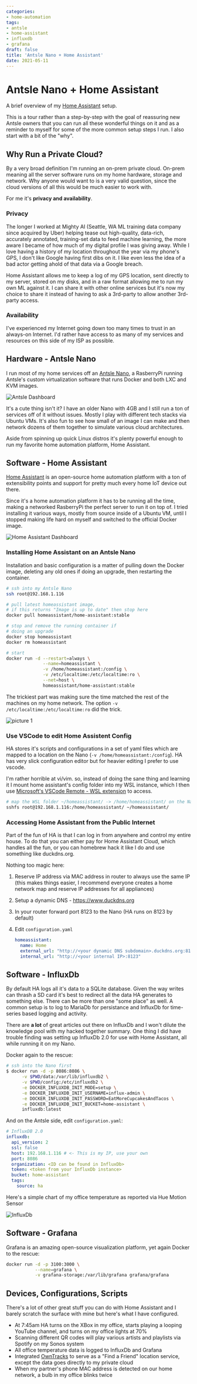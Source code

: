 ```yaml
---
categories:
- home-automation
tags:
- antsle
- home-assistant
- influxdb
- grafana
draft: false
title: 'Antsle Nano + Home Assistant'
date: 2021-05-11
---
```


# Antsle Nano + Home Assistant

A brief overview of my [Home Assistant](https://www.home-assistant.io/) setup.

This is a tour rather than a step-by-step with the goal of reassuring new Antsle owners that you can run all these wonderful things on it and as a reminder to myself for some of the more common setup steps I run. I also start with a bit of the "why".

## Why Run a Private Cloud?

By a very broad definition I'm running an on-prem private cloud. On-prem meaning all the server software runs on my home hardware, storage and network. Why anyone would want to is a very valid question, since the cloud versions of all this would be much easier to work with.

For me it's **privacy and availability**.

### Privacy

The longer I worked at Mighty AI (Seattle, WA ML training data company since acquired by Uber) helping tease out high-quality, data-rich, accurately annotated, training-set data to feed machine learning, the more aware I became of how much of my digital profile I was giving away. While I love having a history of my location throughout the year via my phone's GPS, I don't like Google having first dibs on it. I like even less the idea of a bad actor getting ahold of that data via a Google breach.

Home Assistant allows me to keep a log of my GPS location, sent directly to my server, stored on my disks, and in a raw format allowing me to run my own ML against it. I can share it with other online services but it's now my choice to share it instead of having to ask a 3rd-party to allow another 3rd-party access.

### Availability

I've experienced my Internet going down too many times to trust in an always-on Internet. I'd rather have access to as many of my services and resources on this side of my ISP as possible.

## Hardware - Antsle Nano

I run most of my home services off an [Antsle Nano](https://go.antsle.com/antsle-nano/), a RasberryPi running Antsle's custom virtualization software that runs Docker and both LXC and KVM images.

![Antsle Dashboard](../images/9ecc9e9fd34c149c60a0666fbb434166aa38574da55e20da2d8576ccedc67af0.png)

It's a cute thing isn't it? I have an older Nano with 4GB and I still run a ton of services off of it without issues. Mostly I play with different tech stacks via Ubuntu VMs. It's also fun to see how small of an image I can make and then network dozens of them together to simulate various cloud architectures.

Aside from spinning up quick Linux distros it's plenty powerful enough to run my favorite home automation platform, Home Assistant.

## Software - Home Assistant

[Home Assistant](https://www.home-assistant.io/) is an open-source home automation platform with a ton of extensibility points and support for pretty much every home IoT device out there.

Since it's a home automation platform it has to be running all the time, making a networked RasberryPi the perfect server to run it on top of. I tried installing it various ways, mostly from source inside of a Ubuntu VM, until I stopped making life hard on myself and switched to the official Docker image.

![Home Assistant Dashboard](../images/db070fac997ec58105692246a8d988c145edcb466c661df0b2dc7ed51cb8fdb4.png)

### Installing Home Assistant on an Antsle Nano

Installation and basic configuration is a matter of pulling down the Docker image, deleting any old ones if doing an upgrade, then restarting the container.

```bash
# ssh into my Antsle Nano
ssh root@192.168.1.116

# pull latest homeassistant image,
# if this returns "Image is up to date" then stop here
docker pull homeassistant/home-assistant:stable

# stop and remove the running container if
# doing an upgrade
docker stop homeassistant
docker rm homeassistant

# start
docker run -d --restart=always \
              --name=homeassistant \
              -v /home/homeassistant:/config \
              -v /etc/localtime:/etc/localtime:ro \
              --net=host \
              homeassistant/home-assistant:stable
```

The trickiest part was making sure the time matched the rest of the machines on my home network. The option `-v /etc/localtime:/etc/localtime:ro` did the trick.

![picture 1](../images/ca797f90dbe1cc5970168f10aa39114010c70dfeb440a4e6a542895cabe1aa3b.png)

### Use VSCode to edit Home Assistent Config

HA stores it's scripts and configurations in a set of yaml files which are mapped to a location on the Nano (`-v /home/homeassistant:/config`). HA has very slick configuration editor but for heavier editing I prefer to use vscode.

I'm rather horrible at vi/vim. so, instead of doing the sane thing and learning it I mount home assistant's config folder into my WSL instance, which I then use [Microsoft's VSCode Remote - WSL extension](https://github.com/Microsoft/vscode-remote-release) to access.

```bash
# map the WSL folder ~/homeassistant/ -> /home/homeassistant/ on the Nano
sshfs root@192.168.1.116:/home/homeassistant/ ~/homeassistant/
```

### Accessing Home Assistant from the Public Internet

Part of the fun of HA is that I can log in from anywhere and control my entire house. To do that you can either pay for Home Assistant Cloud, which handles all the fun, or you can homebrew hack it like I do and use something like duckdns.org.

Nothing too magic here:

1. Reserve IP address via MAC address in router to always use the same IP (this makes things easier, I recommend everyone creates a home network map and reserve IP addresses for all appliances)
1. Setup a dynamic DNS - https://www.duckdns.org
1. In your router forward port 8123 to the Nano (HA runs on 8123 by default)
1. Edit `configuration.yaml`

   ```yaml
   homeassistant:
     name: Home
     external_url: "http://<your dynamic DNS subdomain>.duckdns.org:8123"
     internal_url: "http://<your internal IP>:8123"
   ```

## Software - InfluxDb

By default HA logs all it's data to a SQLite database. Given the way writes can thrash a SD card it's best to redirect all the data HA generates to something else. There can be more than one "some place" as well. A common setup is to log to MariaDb for persistance and InfluxDb for time-series based logging and activity.

There are **a lot** of great articles out there on InfluxDb and I won't dilute the knowledge pool with my hacked together summary. One thing I did have trouble finding was setting up InfluxDb 2.0 for use with Home Assistant, all while running it on my Nano.

Docker again to the rescue:

```bash
# ssh into the Nano first
$ docker run -d -p 8086:8086 \
      -v $PWD/data:/var/lib/influxdb2 \
      -v $PWD/config:/etc/influxdb2 \
      -e DOCKER_INFLUXDB_INIT_MODE=setup \
      -e DOCKER_INFLUXDB_INIT_USERNAME=influx-admin \
      -e DOCKER_INFLUXDB_INIT_PASSWORD=EatMoreCupcakesAndTacos \
      -e DOCKER_INFLUXDB_INIT_BUCKET=home-assistant \
      influxdb:latest
```

And on the Antsle side, edit `configuration.yaml`:

```yaml
# InfluxDB 2.0
influxdb:
  api_version: 2
  ssl: false
  host: 192.168.1.116 # <- This is my IP, use your own
  port: 8086
  organization: <ID can be found in InfluxDb>
  token: <token from your InfluxDb instance>
  bucket: home-assistant
  tags:
    source: ha
```

Here's a simple chart of my office temperature as reported via Hue Motion Sensor

![InfluxDb](../images/918d5b22f6834c2982135cf9f56b870e1632f00933de6f1afc9c39135c74df5d.png)

## Software - Grafana

Grafana is an amazing open-source visualization platform, yet again Docker to the rescue:

```bash
docker run -d -p 3100:3000 \
           --name=grafana \
           -v grafana-storage:/var/lib/grafana grafana/grafana
```

## Devices, Configurations, Scripts

There's a lot of other great stuff you can do with Home Assistant and I barely scratch the surface with mine but here's what I have configured.

* At 7:45am HA turns on the XBox in my office, starts playing a looping YouTube channel, and turns on my office lights at 70%
* Scanning different QR codes will play various artists and playlists via Spotify on my Sonos system
* All office temperature data is logged to InfluxDb and Grafana
* Integrated [OwnTracks](https://owntracks.org/) to serve as a "Find a Friend" location service, except the data goes directly to my private cloud
* When my partner's phone MAC address is detected on our home network, a bulb in my office blinks twice
